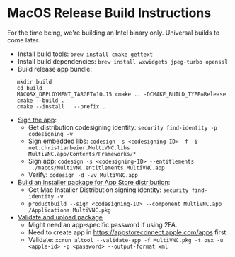 # MacOS Release Build Instructions

For the time being, we're building an Intel binary only. Universal builds to come later.

- Install build tools: `brew install cmake gettext`
- Install build dependencies: `brew install wxwidgets jpeg-turbo openssl`
- Build release app bundle:
```
   mkdir build
   cd build
   MACOSX_DEPLOYMENT_TARGET=10.15 cmake .. -DCMAKE_BUILD_TYPE=Release
   cmake --build .
   cmake --install . --prefix .
```
- [Sign the app](https://developer.apple.com/documentation/xcode/creating-distribution-signed-code-for-the-mac):
  - Get distribution codesigning identity: `security find-identity -p codesigning -v`
  - Sign embedded libs: `codesign -s <codesigning-ID> -f -i net.christianbeier.MultiVNC.libs MultiVNC.app/Contents/Frameworks/*`
  - Sign app: `codesign -s <codesigning-ID> --entitlements ../macos/MultiVNC.entitlements MultiVNC.app`
  - Verify: `codesign -d -vv MultiVNC.app`
- [Build an installer package for App Store distribution](https://developer.apple.com/documentation/xcode/packaging-mac-software-for-distribution):
  - Get Mac Installer Distribution signing identity: `security find-identity -v`
  - `productbuild --sign <codesigning-ID> --component MultiVNC.app /Applications MultiVNC.pkg`
- [Validate and upload package](https://help.apple.com/asc/appsaltool)
  - Might need an app-specific password if using 2FA.
  - Need to create app in https://appstoreconnect.apple.com/apps first.
  - Validate: `xcrun altool --validate-app -f MultiVNC.pkg -t osx -u <apple-id> -p <password> --output-format xml`

